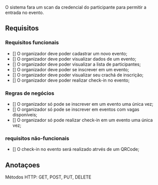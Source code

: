 O sistema fara um scan da credencial do participante para permitir a entrada no evento.

## Requisitos


### Requisitos funcionais


- [] O organizador deve poder cadastrar um novo evento;
- [] O organizador deve poder visualizar dados de um evento;
- [] O organizador deve poder visualizar a lista de participantes;
- [] O organizador deve poder se inscrever em um evento;
- [] O organizador deve poder visualizar seu crachá de inscrição;
- [] O organizador deve poder realizar check-in no evento;

### Regras de negócios

- [] O organizador só pode se inscrever em um evento uma única vez;
- [] O organizador só pode se inscrever em eventos com vagas disponíveis;
- [] O organizador só pode realizar check-in em um evento uma única vez;


### requisitos não-funcionais

- [] O check-in no evento será realizado atrvés de um QRCode;


## Anotaçoes

Métodos HTTP: GET, POST, PUT, DELETE


